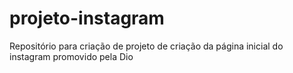 # projeto-instagram
Repositório para criação de projeto de criação da página inicial do instagram promovido pela Dio
